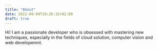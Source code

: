 ```yaml
---
title: "About"
date: 2022-09-04T19:26:32+02:00
draft: true
---
```


Hi! I am a passionate developer who is obsessed with mastering new techniques, especially in the fields of cloud solution, computer vision and web developemnt.
